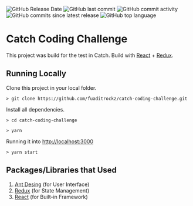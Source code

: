 ![GitHub Release Date](https://img.shields.io/github/release-date/fuaditrockz/catch-coding-challenge)
![GitHub last commit](https://img.shields.io/github/last-commit/fuaditrockz/catch-coding-challenge)
![GitHub commit activity](https://img.shields.io/github/commit-activity/m/fuaditrockz/catch-coding-challenge)
![GitHub commits since latest release](https://img.shields.io/github/commits-since/fuaditrockz/catch-coding-challenge/latest)
![GitHub top language](https://img.shields.io/github/languages/top/fuaditrockz/catch-coding-challenge)

# Catch Coding Challenge

This project was build for the test in Catch. Build with [React](https://reactjs.org/) + [Redux](https://redux.js.org/).

## Running Locally

Clone this project in your local folder.
```
> git clone https://github.com/fuaditrockz/catch-coding-challenge.git
```

Install all dependencies.
```
> cd catch-coding-challenge

> yarn
```

Running it into [http://localhost:3000](http://localhost:3000)
```
> yarn start
```

## Packages/Libraries that Used
1. [Ant Desing](https://ant.design/) (for User Interface)
2. [Redux](https://redux.js.org/) (for State Management)
3. [React](https://reactjs.org/) (for Built-in Framework)